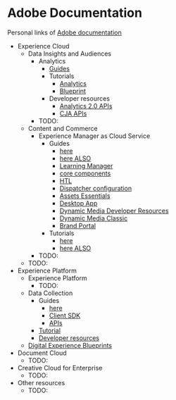 # Adobe Documentation
Personal links of [Adobe documentation](https://experienceleague.adobe.com/en/docs)

* Experience Cloud
  * Data Insights and Audiences
    * Analytics
      * [Guides](https://github.com/dancer1325/adobe-analytics.en)
      * Tutorials
        * [Analytics](https://github.com/dancer1325/analytics-learn.en)
        * [Blueprint](https://github.com/dancer1325/blueprints-learn.en)
      * Developer resources
        * [Analytics 2.0 APIs](https://github.com/dancer1325/analytics-2.0-apis)
        * [CJA APIs](https://github.com/dancer1325/cja-apis)
    * TODO:
  * Content and Commerce
    * Experience Manager as Cloud Service
      * Guides
        * [here](https://github.com/dancer1325/adobe-experience-manager-cloud-service.en)
        * [here ALSO](https://github.com/dancer1325/adobe-experience-manager-guides.en)
        * [Learning Manager](https://github.com/dancer1325/adobe-learning-manager.en)
        * [core components](https://github.com/dancer1325/adobe-experience-manager-core-components.en)
        * [HTL](https://github.com/dancer1325/adobe-experience-manager-htl.en)
        * [Dispatcher configuration](https://github.com/dancer1325/adobe-experience-manager-dispatcher.en)
        * [Assets Essentials](https://github.com/dancer1325/adobe-experience-manager-assets-essentials.en)
        * [Desktop App](https://github.com/dancer1325/adobe-experience-manager-desktop-app.en)
        * [Dynamic Media Developer Resources](https://github.com/dancer1325/adobe-dynamic-media-developer-resources.en)
        * [Dynamic Media Classic](https://github.com/dancer1325/adobe-dynamic-media-classic.en)
        * [Brand Portal](https://github.com/dancer1325/adobe-experience-manager-brand-portal.en)
      * Tutorials
        * [here](https://github.com/dancer1325/adobe-experience-manager-learn.en)
        * [here ALSO](https://github.com/dancer1325/adobe-experience-manager-guides-learn.en)
    * TODO:
  * TODO:
* Experience Platform
  * Experience Platform
    * TODO:
  * Data Collection
    * Guides
      * [here](https://github.com/dancer1325/adobe-experience-platform.en)
      * [Client SDK](https://github.com/dancer1325/adobe-aep-mobile-sdkdocs)
      * [APIs](https://github.com/dancer1325/adobe-data-collection-apis.git)
    * [Tutorial](https://github.com/dancer1325/adobe-platform-learn.en.git)
    * [Developer resources](https://github.com/dancer1325/adobe-experience-platform.en)
  * [Digital Experience Blueprints](https://github.com/dancer1325/blueprints-learn.en)
* Document Cloud
  * TODO:
* Creative Cloud for Enterprise
  * TODO:
* Other resources
  * TODO:
